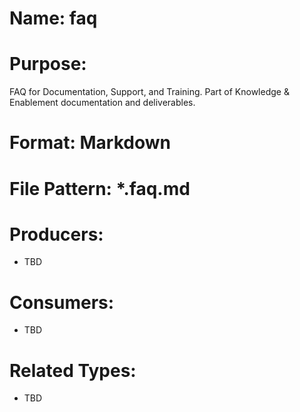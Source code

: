 # Name: faq

# Purpose:
FAQ for Documentation, Support, and Training. Part of Knowledge & Enablement documentation and deliverables.

# Format: Markdown

# File Pattern: *.faq.md

# Producers:
- TBD

# Consumers:
- TBD

# Related Types:
- TBD
